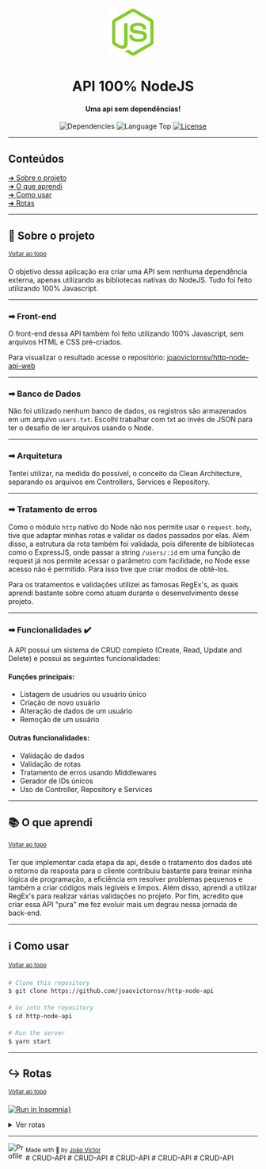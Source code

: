 <div align="center">
    <img src="https://raw.githubusercontent.com/devicons/devicon/master/icons/nodejs/nodejs-original.svg" width=100>
    <h1>
        API 100% NodeJS
    </h1>
    <h4>
        Uma api sem dependências!
    </h4>    
    <img  alt="Dependencies"  src="https://img.shields.io/badge/dependecies-0-brightgreen.svg?style=flat-square">
    <img  alt="Language Top"  src="https://img.shields.io/github/languages/top/joaovictornsv/http-node-api">
     <a  href="https://github.com/joaovictornsv/http-node-api/blob/master/LICENSE">
        <img  alt="License"  src="https://img.shields.io/github/license/joaovictornsv/http-node-api.svg">
    </a>
</div>

---

<h2 id="conteudos">Conteúdos</h2>

[➜ Sobre o projeto](#mag_right-sobre-o-projeto)<br>
[➜ O que aprendi](#books-o-que-aprendi)<br>
[➜ Como usar](#information_source-como-usar)<br>
[➜ Rotas](#arrow_right_hook-rotas)<br>

---

## :mag_right: Sobre o projeto

<sup>[Voltar ao topo](#conteudos)</sup><br>

O objetivo dessa aplicação era criar uma API sem nenhuma dependência externa, apenas utilizando as bibliotecas nativas do NodeJS. Tudo foi feito utilizando 100% Javascript.

---

### ➡ Front-end
O front-end dessa API também foi feito utilizando 100% Javascript, sem arquivos HTML e CSS pré-criados.

Para visualizar o resultado acesse o repositório: [joaovictornsv/http-node-api-web](https://github.com/joaovictornsv/http-node-api-web)

---

### ➡ Banco de Dados
Não foi utilizado nenhum banco de dados, os registros são armazenados em um arquivo `users.txt`. Escolhi trabalhar com txt ao invés de JSON para ter o desafio de ler arquivos usando o Node.

---

### ➡ Arquitetura
Tentei utilizar, na medida do possível, o conceito da Clean Architecture, separando os arquivos em Controllers, Services e Repository.

---

### ➡ Tratamento de erros
Como o módulo `http` nativo do Node não nos permite usar o `request.body`, tive que adaptar minhas rotas e validar os dados passados por elas.
Além disso, a estrutura da rota também foi validada, pois diferente de bibliotecas como o ExpressJS, onde passar a string `/users/:id` em uma função de request já nos permite acessar o parâmetro com facilidade, no Node esse acesso não é permitido. Para isso tive que criar modos de obtê-los.

Para os tratamentos e validações utilizei as famosas RegEx's, as quais aprendi bastante sobre como atuam durante o desenvolvimento desse projeto.

---

### ➡ Funcionalidades ✔️
A API possui um sistema de CRUD completo (Create, Read, Update and Delete) e possui as seguintes funcionalidades:

#### Funções principais:
- Listagem de usuários ou usuário único
- Criação de novo usuário
- Alteração de dados de um usuário
- Remoção de um usuário

#### Outras funcionalidades:
- Validação de dados
- Validação de rotas
- Tratamento de erros usando Middlewares
- Gerador de IDs únicos
- Uso de Controller, Repository e Services

---

## :books: O que aprendi

<sup>[Voltar ao topo](#conteudos)</sup><br>

Ter que implementar cada etapa da api, desde o tratamento dos dados até o retorno da resposta para o cliente contribuiu bastante para treinar minha lógica de programação, a eficiência em resolver problemas pequenos e também a criar códigos mais legíveis e limpos.
Além disso, aprendi a utilizar RegEx's para realizar várias validações no projeto. Por fim, acredito que criar essa API "pura" me fez evoluir mais um degrau nessa jornada de back-end.

---

## :information_source: Como usar

<sup>[Voltar ao topo](#conteudos)</sup><br>

```bash
# Clone this repository
$ git clone https://github.com/joaovictornsv/http-node-api

# Go into the repository
$ cd http-node-api

# Run the server
$ yarn start
```

---

## :arrow_right_hook: Rotas

<sup>[Voltar ao topo](#conteudos)</sup><br>

[![Run in Insomnia}](https://insomnia.rest/images/run.svg)](https://insomnia.rest/run/?label=http-node-api&uri=https%3A%2F%2Fraw.githubusercontent.com%2Fjoaovictornsv%2Fhttp-node-api%2Fmaster%2FInsomnia.json)

<details>
    <summary>
        Ver rotas
    </summary>

<br/>

![](https://img.shields.io/badge/get-BD93F9.svg?&style=for-the-badge&logoColor=white)

- Home page

```
/
```

- Get all users

```
/users
```

- Get a specific user
```
/users/:id
```

---

![](https://img.shields.io/badge/post-49F37B.svg?&style=for-the-badge&logoColor=white)
- Create a user

```
users/data?...

Search params:
- name
- email
- age
- city
```

---

![](https://img.shields.io/badge/put-FFB86C.svg?&style=for-the-badge&logoColor=white)
- Update a user

```
users/:id/data?...

Search params:
- name
- email
- age
- city
```

---

![](https://img.shields.io/badge/delete-FF4D4B.svg?&style=for-the-badge&logoColor=white)

- Delete a user

```
/users/:id
```
</details>
    
---

<div>
  <img align="left" src="https://i.imgur.com/ufUYAFh.png" width=35 alt="Profile"/>
  <sub>Made with 💙 by <a href="https://github.com/joaovictornsv">João Victor</a></sub>
</div>
#   C R U D - A P I 
 
 #   C R U D - A P I 
 
 #   C R U D - A P I 
 
 #   C R U D - A P I 
 
 #   C R U D - A P I 
 
 